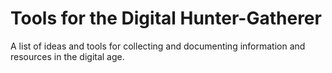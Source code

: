 # Tools for the Digital Hunter-Gatherer
A list of ideas and tools for collecting and documenting information and resources in the digital age.
